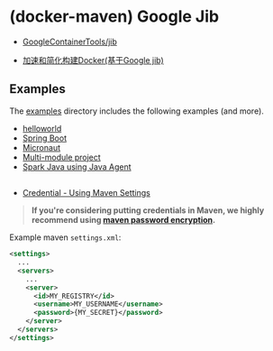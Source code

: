 # (docker-maven) Google Jib

+ [GoogleContainerTools/jib](https://github.com/GoogleContainerTools/jib)

- [加速和简化构建Docker(基于Google jib)](https://www.cnblogs.com/jpfss/p/10931218.html)

## Examples
The [examples](https://github.com/GoogleContainerTools/jib/blob/master/examples) directory includes the following examples (and more).
- [helloworld](https://github.com/GoogleContainerTools/jib/blob/master/examples/helloworld)
- [Spring Boot](https://github.com/GoogleContainerTools/jib/blob/master/examples/spring-boot)
- [Micronaut](https://github.com/GoogleContainerTools/jib/blob/master/examples/micronaut)
- [Multi-module project](https://github.com/GoogleContainerTools/jib/blob/master/examples/multi-module)
- [Spark Java using Java Agent](https://github.com/GoogleContainerTools/jib/blob/master/examples/java-agent)

##
+ [Credential - Using Maven Settings](https://github.com/GoogleContainerTools/jib/tree/master/jib-maven-plugin#using-maven-settings)

> **If you're considering putting credentials in Maven, we highly recommend using [maven password encryption](https://maven.apache.org/guides/mini/guide-encryption.html).**

Example maven `settings.xml`:
```XML
<settings>
  ...
  <servers>
    ...
    <server>
      <id>MY_REGISTRY</id>
      <username>MY_USERNAME</username>
      <password>{MY_SECRET}</password>
    </server>
  </servers>
</settings>
```

